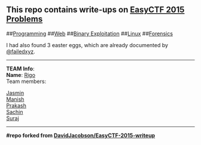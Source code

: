 This repo contains write-ups on [EasyCTF 2015](//easyctf.com) [Problems](//easyctf.com/problems)
----------------------------------
##[Programming](programming.md)
##[Web](web.md)
##[Binary Exploitation](binary_exploitation.md)
##[Linux](linux.md)
##[Forensics](forensics.md)

I had also found 3 easter eggs, which are already documented by [@failedxyz](https://twitter.com/failedxyz).

------

**TEAM Info**:<br/>
**Name**: [Rigo](//easyctf.com/team?Rigo)<br/>
Team members:<br/>
>
  [Jasmin](//twitter.com/jasmin_tweetz)<br/>
  [Manish](//twitter.com/CoolDangol)<br/>
  [Prakash](//twitter.com/1lastBr3ath)<br/>
  [Sachin](//twitter.com/sachinnthakuri)<br/>
  [Suraj](//twitter.com/dcsuraj3)
>
    
---------

**#repo forked from [DavidJacobson/EasyCTF-2015-writeup](DavidJacobson/EasyCTF-2015-writeup)**
